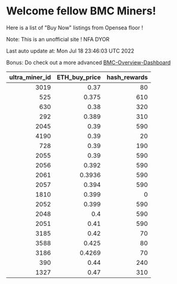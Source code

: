 # Welcome fellow BMC Miners!
Here is a list of "Buy Now" listings from Opensea floor !

Note: This is an unofficial site ! NFA DYOR

Last auto update at: Mon Jul 18 23:46:03 UTC 2022

Bonus: Do check out a more advanced [BMC-Overview-Dashboard](https://dune.com/defifunk/BMC-Overview-Dashboard)


|   ultra_miner_id |   ETH_buy_price |   hash_rewards |
|-----------------:|----------------:|---------------:|
|             3019 |          0.37   |             80 |
|              525 |          0.375  |            610 |
|              630 |          0.38   |            320 |
|              292 |          0.389  |            310 |
|             2045 |          0.39   |            590 |
|             4190 |          0.39   |             20 |
|              728 |          0.39   |            190 |
|             2055 |          0.39   |            590 |
|             2056 |          0.392  |            590 |
|             2061 |          0.3936 |            590 |
|             2057 |          0.394  |            590 |
|             1810 |          0.399  |              0 |
|             2052 |          0.399  |            590 |
|             2048 |          0.4    |            590 |
|             2051 |          0.41   |            590 |
|             3185 |          0.42   |             70 |
|             3588 |          0.425  |             80 |
|             3186 |          0.4269 |             70 |
|              390 |          0.44   |            240 |
|             1327 |          0.47   |            310 |